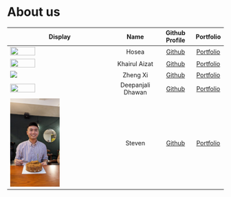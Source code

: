 # About us

| Display                                                           |       Name        |                Github Profile                 |                Portfolio                |
|-------------------------------------------------------------------|:-----------------:|:---------------------------------------------:|:---------------------------------------:|
| <img src="./team/pics/hosea.jpg" width="50%" height="50%" />      |       Hosea       |      [Github](https://github.com/ollayf)      |      [Portfolio](./team/ollayf.md)      |
| <img src="./team/pics/khairul.jpg" width="50%" height="50%" />    |   Khairul Aizat   |     [Github](https://github.com/kairuler)     |     [Portfolio](./team/kairuler.md)     |
| ![](https://via.placeholder.com/100.png?text=Photo)               |     Zheng Xi      |    [Github](https://github.com/euzhengxi)     |    [Portfolio](./team/euzhengxi.md)     |
| <img src="./team/pics/Deepanjali.jpg" width="50%" height="50%" /> | Deepanjali Dhawan | [Github](https://github.com/DeepanjaliDhawan) | [Portfolio](./team/deepanjalidhawan.md) |
| <img src="./team/pics/Steven.jpg" width="50%" height="50%" />     |      Steven       |   [Github](https://github.com/stevenantya)    |      [Portfolio](./team/steven.md)      |
